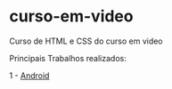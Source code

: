 # curso-em-video
 Curso de HTML e CSS do curso em video

Principais Trabalhos realizados:

1 - <a href="https://felipejandorno.github.io/curso-em-video/html-css/desafios/d010-guanabara/android.html">Android</a>